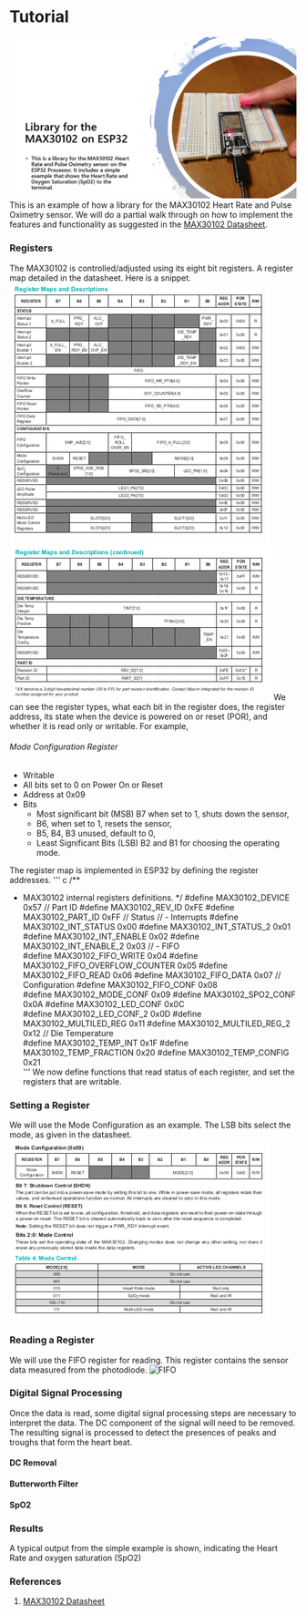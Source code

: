 # Tutorial
![Main Slide Image](images/esp32max30102Library.png)
This is an example of how a library for the MAX30102 Heart Rate and Pulse Oximetry sensor. We will do a partial walk through on how to implement the features and functionality as suggested in the [MAX30102 Datasheet](https://datasheets.maximintegrated.com/en/ds/MAX30102.pdf).
### Registers
The MAX30102 is controlled/adjusted using its eight bit registers. A register map detailed in the datasheet. Here is a snippet. 
![Register1](images/max30102Registers1.png)
![Register2](images/max30102Registers2.png)
We can see the register types, what each bit in the register does, the register address, its state when the device is powered on or reset (POR), and whether it is read only or writable. For example, 
###### Mode Configuration Register
* Writable
* All bits set to 0 on Power On or Reset
* Address at 0x09
* Bits
  * Most significant bit (MSB) B7 when set to 1, shuts down the sensor,
  * B6, when set to 1, resets the sensor,
  * B5, B4, B3 unused, default to 0,
  * Least Significant Bits (LSB) B2 and B1 for choosing the operating mode.
  
The register map is implemented in ESP32 by defining the register addresses.
''' c
/**
 * MAX30102 internal registers definitions.
 */
#define MAX30102_DEVICE                   0x57
// Part ID
#define MAX30102_REV_ID                   0xFE
#define MAX30102_PART_ID                  0xFF
// Status
// - Interrupts
#define MAX30102_INT_STATUS               0x00
#define MAX30102_INT_STATUS_2             0x01  
#define MAX30102_INT_ENABLE               0x02
#define MAX30102_INT_ENABLE_2             0x03
// - FIFO  
#define MAX30102_FIFO_WRITE               0x04
#define MAX30102_FIFO_OVERFLOW_COUNTER    0x05
#define MAX30102_FIFO_READ                0x06
#define MAX30102_FIFO_DATA                0x07
// Configuration
#define MAX30102_FIFO_CONF                0x08  
#define MAX30102_MODE_CONF                0x09
#define MAX30102_SPO2_CONF                0x0A
#define MAX30102_LED_CONF                 0x0C  
#define MAX30102_LED_CONF_2               0x0D
#define MAX30102_MULTILED_REG             0x11
#define MAX30102_MULTILED_REG_2           0x12
// Die Temperature    
#define MAX30102_TEMP_INT                 0x1F
#define MAX30102_TEMP_FRACTION            0x20
#define MAX30102_TEMP_CONFIG              0x21  
'''
We now define functions that read status of each register, and set the registers that are writable.
### Setting a Register
We will use the Mode Configuration as an example. The LSB bits select the mode, as given in the datasheet.
![ModeConf](images/max30102Modecontrol.png)

### Reading a Register
We will use the FIFO register for reading. This register contains the sensor data measured from the photodiode.
![FIFO](images/max30102Fifo)

### Digital Signal Processing
Once the data is read, some digital signal processing steps are necessary to interpret the data. The DC component of the signal will need to be removed. The resulting signal is processed to detect the presences of peaks and troughs that form the heart beat. 
#### DC Removal

#### Butterworth Filter

#### SpO2 

### Results
A typical output from the simple example is shown, indicating the Heart Rate and oxygen saturation (SpO2)

### References

1. [MAX30102 Datasheet](https://datasheets.maximintegrated.com/en/ds/MAX30102.pdf)